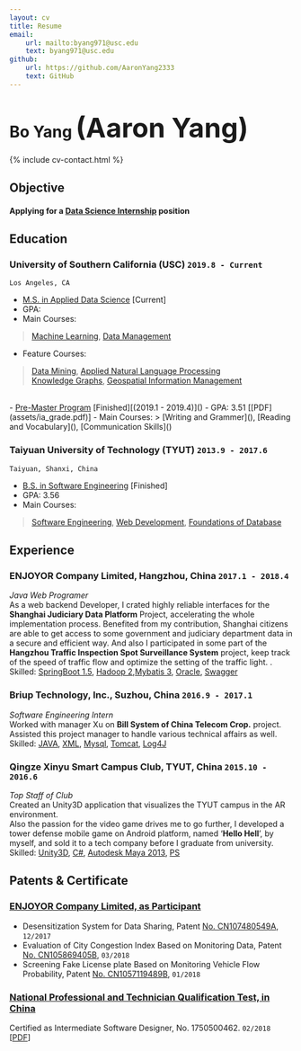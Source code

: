 ```yaml
---
layout: cv
title: Resume
email: 
    url: mailto:byang971@usc.edu
    text: byang971@usc.edu
github:
    url: https://github.com/AaronYang2333
    text: GitHub
---
```

# Bo __Yang__ <font size="9">(Aaron Yang)</font>

{% include cv-contact.html %}

## Objective
#### __Applying for a <u>Data Science Internship</u> position__

## Education

### __University of Southern California (USC)__ `2019.8 - Current`
```
Los Angeles, CA
```
- <u>M.S. in Applied Data Science</u> [Current]
- GPA: 
- Main Courses: 
> [Machine Learning](), [Data Management]()<br>
- Feature Courses: 
> [Data Mining](), [Applied Natural Language Processing]() <br>
> [Knowledge Graphs](), [Geospatial Information Management]() <br>
<br>
- <u>Pre-Master Program</u>  [Finished][(2019.1 - 2019.4)]()
- GPA: 3.51 [[PDF](assets/ia_grade.pdf)]
- Main Courses:
> [Writing and Grammer](), [Reading and Vocabulary](), [Communication Skills]() <br>

### __Taiyuan University of Technology (TYUT)__ `2013.9 - 2017.6`
```
Taiyuan, Shanxi, China
```
- <u>B.S. in Software Engineering</u> [Finished]
- GPA: 3.56
- Main Courses: 
> [Software Engineering](), [Web Development](), [Foundations of Database]() <br>

## Experience

### __ENJOYOR Company Limited, Hangzhou, China__  `2017.1 - 2018.4`
_Java Web Programer_<br>
As a web backend Developer, I crated highly reliable interfaces for the __Shanghai Judiciary Data Platform__ Project, accelerating the whole implementation process. Benefited from my contribution, Shanghai citizens are able to get access to some government and judiciary department data in a secure and efficient way. And also I participated in some part of the __Hangzhou Traffic Inspection Spot Surveillance System__ project, keep track of the speed of traffic flow and optimize the setting of the traffic light. .<br>
Skilled: [SpringBoot 1.5](), [Hadoop 2](),[Mybatis 3](), [Oracle](), [Swagger]()

### __Briup Technology, Inc., Suzhou, China__ `2016.9 - 2017.1`
_Software Engineering Intern_<br>
Worked with manager Xu on __Bill System of China Telecom Crop.__ project. Assisted this project manager to handle various technical affairs as well.<br>
Skilled: [JAVA](), [XML](), [Mysql](), [Tomcat](), [Log4J]()

### __Qingze Xinyu Smart Campus Club, TYUT, China__ `2015.10 - 2016.6`
_Top Staff of Club_<br>
Created an Unity3D application that visualizes the TYUT campus in the AR environment.<br>
Also the passion for the video game drives me to go further, I developed a tower defense mobile game on Android platform, named ‘__Hello Hell__’, by myself, and sold it to a tech company before I graduate from university.<br>
Skilled: [Unity3D](), [C#](), [Autodesk Maya 2013](), [PS]()

## Patents & Certificate

### [__ENJOYOR Company Limited, as Participant__]()
- Desensitization System for Data Sharing, Patent [No. CN107480549A](), `12/2017`<br>
- Evaluation of City Congestion Index Based on Monitoring Data, Patent [No. CN105869405B](), `03/2018`<br>
- Screening Fake License plate Based on Monitoring Vehicle Flow Probability, Patent [No. CN1057119489B](), `01/2018` <br>

### [__National Professional and Technician Qualification Test, in China__]()
Certified as Intermediate Software Designer, No. 1750500462. `02/2018` [[PDF](assets/nptq.pdf)]

